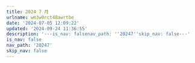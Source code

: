 ```yaml
---
title: 2024 7 月
urlname: wm3w0rct48awrtbe
date: '2024-07-05 12:09:22'
updated: '2024-09-24 11:36:55'
description: '---is_nav: falsenav_path: ''20247''skip_nav: false---'
is_nav: false
nav_path: '20247'
skip_nav: false
---
```



